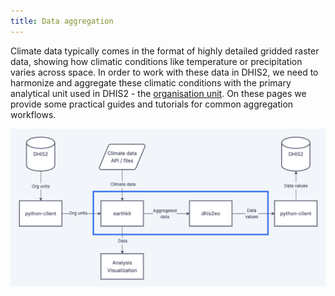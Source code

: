 ```yaml
---
title: Data aggregation
---
```


Climate data typically comes in the format of highly detailed gridded raster data, showing how climatic conditions like temperature or precipitation varies across space. In order to work with these data in DHIS2, we need to harmonize and aggregate these climatic conditions with the primary analytical unit used in DHIS2 - the [organisation unit](../glossary.md#). On these pages we provide some practical guides and tutorials for common aggregation workflows. 

![Where data aggregation fits into the overall workflow](./images/aggregation-intro.png)
